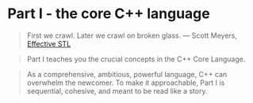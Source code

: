 # Part I - the core C++ language

>First we crawl. Later we crawl on broken glass.
>— Scott Meyers, [Effective STL](../resources/EffectiveSTL.pdf)

> Part I teaches you the crucial concepts in the C++ Core Language.

> As a comprehensive, ambitious, powerful language, C++ can overwhelm the newcomer. To make it approachable, Part I is sequential, cohesive, and meant to be read like a story.